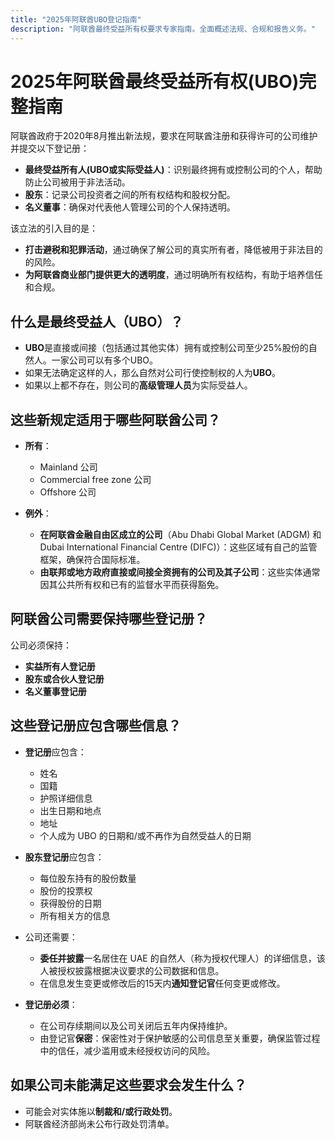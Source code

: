```yaml
---
title: "2025年阿联酋UBO登记指南"
description: "阿联酋最终受益所有权要求专家指南。全面概述法规、合规和报告义务。"
---
```


# 2025年阿联酋最终受益所有权(UBO)完整指南

阿联酋政府于2020年8月推出新法规，要求在阿联酋注册和获得许可的公司维护并提交以下登记册：

- **最终受益所有人(UBO或实际受益人)**：识别最终拥有或控制公司的个人，帮助防止公司被用于非法活动。
- **股东**：记录公司投资者之间的所有权结构和股权分配。
- **名义董事**：确保对代表他人管理公司的个人保持透明。

该立法的引入目的是：

- **打击避税和犯罪活动**，通过确保了解公司的真实所有者，降低被用于非法目的的风险。
- **为阿联酋商业部门提供更大的透明度**，通过明确所有权结构，有助于培养信任和合规。

## 什么是最终受益人（UBO）？

- **UBO**是直接或间接（包括通过其他实体）拥有或控制公司至少25%股份的自然人。一家公司可以有多个UBO。
- 如果无法确定这样的人，那么自然对公司行使控制权的人为**UBO**。
- 如果以上都不存在，则公司的**高级管理人员**为实际受益人。

## 这些新规定适用于哪些阿联酋公司？

- **所有**：

  - Mainland 公司
  - Commercial free zone 公司
  - Offshore 公司

- **例外**：
  - **在阿联酋金融自由区成立的公司**（Abu Dhabi Global Market (ADGM) 和 Dubai International Financial Centre (DIFC)）：这些区域有自己的监管框架，确保符合国际标准。
  - **由联邦或地方政府直接或间接全资拥有的公司及其子公司**：这些实体通常因其公共所有权和已有的监督水平而获得豁免。

## 阿联酋公司需要保持哪些登记册？

公司必须保持：

- **实益所有人登记册**
- **股东或合伙人登记册**
- **名义董事登记册**

## 这些登记册应包含哪些信息？

- **登记册**应包含：

  - 姓名
  - 国籍
  - 护照详细信息
  - 出生日期和地点
  - 地址
  - 个人成为 UBO 的日期和/或不再作为自然受益人的日期

- **股东登记册**应包含：

  - 每位股东持有的股份数量
  - 股份的投票权
  - 获得股份的日期
  - 所有相关方的信息

- 公司还需要：

  - **委任并披露**一名居住在 UAE 的自然人（称为授权代理人）的详细信息，该人被授权披露根据决议要求的公司数据和信息。
  - 在信息发生变更或修改后的15天内**通知登记官**任何变更或修改。

- **登记册必须**：
  - 在公司存续期间以及公司关闭后五年内保持维护。
  - 由登记官**保密**：保密性对于保护敏感的公司信息至关重要，确保监管过程中的信任，减少滥用或未经授权访问的风险。

## 如果公司未能满足这些要求会发生什么？

- 可能会对实体施以**制裁和/或行政处罚**。
- 阿联酋经济部尚未公布行政处罚清单。